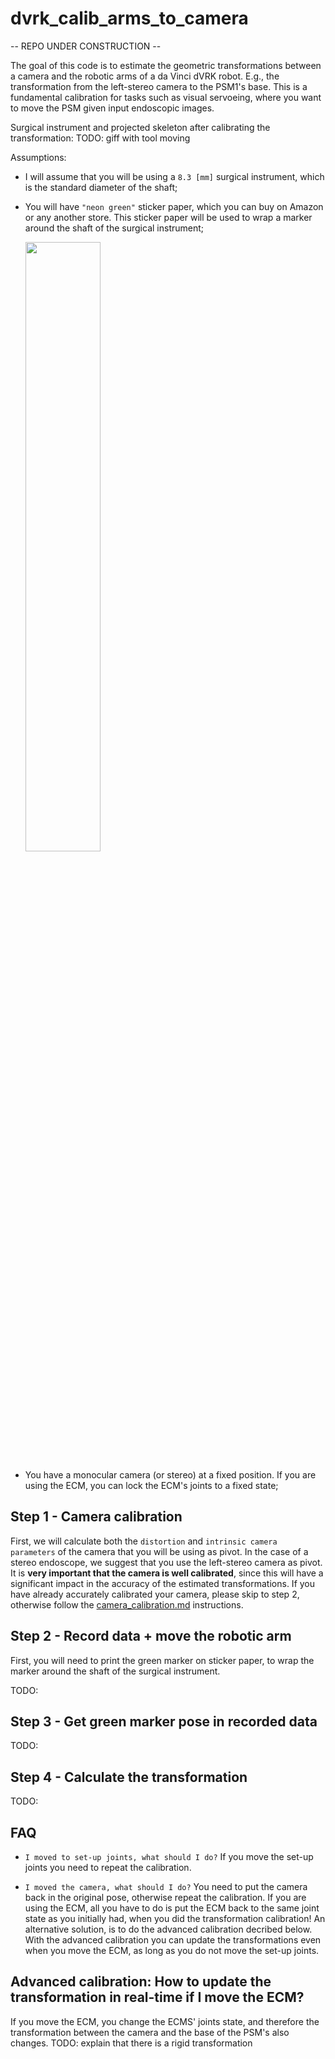 # dvrk_calib_arms_to_camera

-- REPO UNDER CONSTRUCTION --

The goal of this code is to estimate the geometric transformations between a camera and the robotic arms of a da Vinci dVRK robot. E.g., the transformation from the left-stereo camera to the PSM1's base. This is a fundamental calibration for tasks such as visual servoeing, where you want to move the PSM given input endoscopic images.

Surgical instrument and projected skeleton after calibrating the transformation:
TODO: giff with tool moving

Assumptions:
- I will assume that you will be using a `8.3 [mm]` surgical instrument, which is the standard diameter of the shaft;
- You will have `"neon green"` sticker paper, which you can buy on Amazon or any another store. This sticker paper will be used to wrap a marker around the shaft of the surgical instrument;

  <img src="https://user-images.githubusercontent.com/15831541/165297939-ebcb03ef-c781-4ad2-bd5b-16712d0d018d.png" width="50%">

- You have a monocular camera (or stereo) at a fixed position. If you are using the ECM, you can lock the ECM's joints to a fixed state;

## Step 1 - Camera calibration

First, we will calculate both the `distortion` and `intrinsic camera parameters` of the camera that you will be using as pivot. In the case of a stereo endoscope, we suggest that you use the left-stereo camera as pivot. It is **very important that the camera is well calibrated**, since this will have a significant impact in the accuracy of the estimated transformations. If you have already accurately calibrated your camera, please skip to step 2, otherwise follow the [camera_calibration.md](https://github.com/Cartucho/dvrk_calib_arms_to_camera/blob/main/camera_calibration.md) instructions.

## Step 2 - Record data + move the robotic arm

First, you will need to print the green marker on sticker paper, to wrap the marker around the shaft of the surgical instrument. 

TODO:

## Step 3 - Get green marker pose in recorded data

TODO:

## Step 4 - Calculate the transformation

TODO:

## FAQ

- `I moved to set-up joints, what should I do?`
If you move the set-up joints you need to repeat the calibration.

 - `I moved the camera, what should I do?`
 You need to put the camera back in the original pose, otherwise repeat the calibration. If you are using the ECM, all you have to do is put the ECM back to the same joint state as you initially had, when you did the transformation calibration! An alternative solution, is to do the advanced calibration decribed below. With the advanced calibration you can update the transformations even when you move the ECM, as long as you do not move the set-up joints.


## Advanced calibration: How to update the transformation in real-time if I move the ECM?

If you move the ECM, you change the ECMS' joints state, and therefore the transformation between the camera and the base of the PSM's also changes.
TODO: explain that there is a rigid transformation
